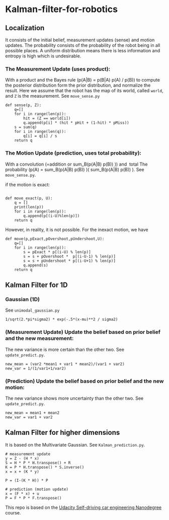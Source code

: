 # Kalman-filter-for-robotics


## Localization
It consists of the initial belief, measurement updates (sense) and motion updates.
The probability consists of the probability of the robot being in all possible places. A uniform distribution means there is less information and entropy is high which is undesirable.

### The Measurement Update (uses product):
With a product and the Bayes rule (p(A|B) = p(B|A) p(A) / p(B)) to compute the posterior distribution form the prior distribution, and normalize the result. Here we assume that the robot has the map of its world, called `world`, and `Z` is the measurement. See `move_sense.py`
  ```
  def sense(p, Z):
      q=[]
      for i in range(len(p)):
          hit = (Z == world[i])
          q.append(p[i] * (hit * pHit + (1-hit) * pMiss))
      s = sum(q)
      for i in range(len(q)):
          q[i] = q[i] / s
      return q
  ```


### The Motion Update (prediction, uses total probability):
With a convolution (=addition or sum_B(p(A|B) p(B)) )) and  total The probability (p(A) = sum_B(p(A|B) p(B)) )( sum_B(p(A|B) p(B)) ). See `move_sense.py`.

  if the motion is exact:
  ```

  def move_exact(p, U):
      q = []
      print(len(p))
      for i in range(len(p)):
          q.append(p[(i-U)%len(p)])
      return q
  ```
  However, in reality, it is not possible. For the inexact motion, we have
  ```
  def move(p,pExact,pOvershoot,pUndershoot,U):
      q=[]
      for i in range(len(p)):
          s = pExact * p[(i-U) % len(p)]
          s = s + pOvershoot *  p[(i-U-1) % len(p)]
          s = s + pUndershoot * p[(i-U+1) % len(p)]
          q.append(s)
      return q
  ```

## Kalman Filter for 1D
### Gaussian (1D)
See `unimodal_gaussian.py`
```
1/sqrt(2.*pi*sigma2) * exp(-.5*(x-mu)**2 / sigma2)
```

### (Measurement Update) Update the belief based on prior belief and the new measurement:
The new variance is more certain than the other two. See `update_predict.py`.
```
new_mean = (var2 *mean1 + var1 * mean2)/(var1 + var2)
new_var = 1/(1/var1+1/var2)
```
### (Prediction) Update the belief based on prior belief and the new motion:
The new variance shows more uncertainty than the other two. See `update_predict.py`.
```
new_mean = mean1 + mean2
new_var = var1 + var2
```
## Kalman Filter for higher dimensions
It is based on the Multivariate Gaussian. See `Kalman_prediction.py`.
```
# measurement update
y = Z - (H * x)
S = H * P * H.transpose() + R
K = P * H.transpose() * S.inverse()
x = x + (K * y)

P = (I-(K * H)) * P

# prediction (motion update)
x = (F * x) + u
P = F * P * F.transpose()
```


This repo is based on the [Udacity Self-driving car engineering Nanodegree](https://www.udacity.com/course/self-driving-car-engineer-nanodegree--nd013) course.
